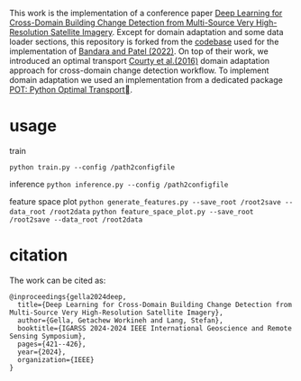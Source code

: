 This work is the implementation of a conference paper [Deep Learning for Cross-Domain Building Change Detection from Multi-Source Very High-Resolution Satellite Imagery](https://doi.org/10.1109/IGARSS53475.2024.10641261). Except for domain adaptation and some data loader sections, this repository is forked from the [codebase](https://github.com/wgcban/SemiCD) used for the implementation of [Bandara and Patel (2022)](https://arxiv.org/abs/2204.08454). On top of their work, we introduced an optimal transport [Courty et al.(2016)](https://doi.org/10.1109/TPAMI.2016.2615921) domain adaptation approach for cross-domain change detection workflow. To implement domain adaptation we used an implementation from a dedicated package [POT: Python Optimal Transport](https://pythonot.github.io/).

# usage
train

``` python train.py --config /path2configfile ```

inference
```python inference.py --config /path2configfile ```

feature space plot
```python generate_features.py --save_root /root2save --data_root /root2data```
```python feature_space_plot.py --save_root /root2save --data_root /root2data```

# citation 

The work can be cited as:

```
@inproceedings{gella2024deep,
  title={Deep Learning for Cross-Domain Building Change Detection from Multi-Source Very High-Resolution Satellite Imagery},
  author={Gella, Getachew Workineh and Lang, Stefan},
  booktitle={IGARSS 2024-2024 IEEE International Geoscience and Remote Sensing Symposium},
  pages={421--426},
  year={2024},
  organization={IEEE}
}
```
